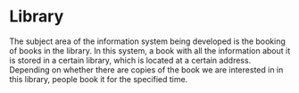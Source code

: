 # Library
The subject area of the information system being developed is the booking of books in the library.
In this system, a book with all the information about it is stored in a certain library, which is located at a certain address.
Depending on whether there are copies of the book we are interested in in this library, people book it for the specified time.
